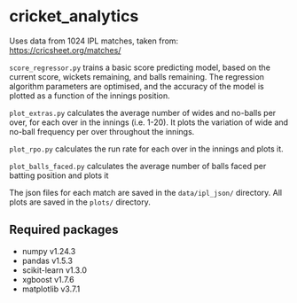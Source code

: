 # cricket_analytics

Uses data from 1024 IPL matches, taken from: https://cricsheet.org/matches/

`score_regressor.py` trains a basic score predicting model, based on the current score, wickets remaining, and balls remaining. The regression algorithm parameters are optimised, and the accuracy of the model is plotted as a function of the innings position.

`plot_extras.py` calculates the average number of wides and no-balls per over, for each over in the innings (i.e. 1-20). It plots the variation of wide and no-ball frequency per over throughout the innings.

`plot_rpo.py` calculates the run rate for each over in the innings and plots it.

`plot_balls_faced.py` calculates the average number of balls faced per batting position and plots it

The json files for each match are saved in the `data/ipl_json/` directory. All plots are saved in the `plots/` directory.

## Required packages
 - numpy v1.24.3
 - pandas v1.5.3
 - scikit-learn v1.3.0
 - xgboost v1.7.6
 - matplotlib v3.7.1

